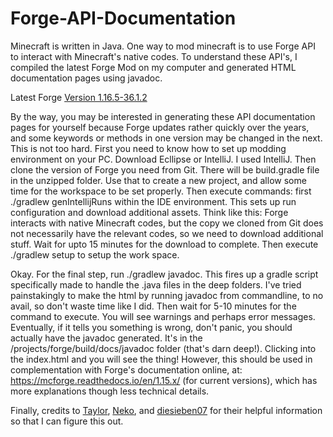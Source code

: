 # Forge-API-Documentation
Minecraft is written in Java. One way to mod minecraft is to use Forge API to interact with Minecraft's native codes. To understand these API's, I compiled the latest Forge Mod on my computer and generated HTML documentation pages using javadoc.

Latest Forge [Version 1.16.5-36.1.2](https://ziyuanzhao2000.github.io/Forge-API-Documentation/javadoc/)


By the way, you may be interested in generating these API documentation pages for yourself because Forge updates rather quickly over the years, and some keywords or methods in one version may be changed in the next. This is not too hard. First you need to know how to set up modding environment on your PC. Download Ecllipse or IntelliJ. I used IntelliJ. Then clone the version of Forge you need from Git. There will be build.gradle file in the unzipped folder. Use that to create a new project, and allow some time for the workspace to be set properly. Then execute commands: first ./gradlew genIntellijRuns within the IDE environment. This sets up run configuration and download additional assets. Think like this: Forge interacts with native Minecraft codes, but the copy we cloned from Git does not necessarily have the relevant codes, so we need to download additional stuff. Wait for upto 15 minutes for the download to complete. Then execute ./gradlew setup to setup the work space.

Okay. For the final step, run ./gradlew javadoc. This fires up a gradle script specifically made to handle the .java files in the deep folders. I've tried painstakingly to make the html by running javadoc from commandline, to no avail, so don't waste time like I did. Then wait for 5-10 minutes for the command to execute. You will see warnings and perhaps error messages. Eventually, if it tells you something is wrong, don't panic, you should actually have the javadoc generated. It's in the /projects/forge/build/docs/javadoc folder (that's darn deep!). Clicking into the index.html and you will see the thing! However, this should be used in complementation with Forge's documentation online, at: https://mcforge.readthedocs.io/en/1.15.x/ (for current versions), which has more explanations though less technical details.

Finally, credits to [Taylor](https://github.com/taylorgoolsby/forge-javadocs), [Neko](https://github.com/Nekoyue/ForgeJavaDocs-NG), and [diesieben07](https://forums.minecraftforge.net/topic/99311-trouble-with-initializing-a-new-item-for-registry/?tab=comments#comment-448794) for their helpful information so that I can figure this out.
